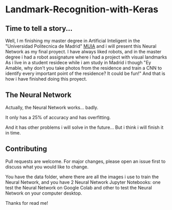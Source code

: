 # Landmark-Recognition-with-Keras

## Time to tell a story...
Well, I m finishing my master degree in Artificial Inteligent in the "Universidad Politecnica de Madrid" [MUIA](http://www.dia.fi.upm.es/masteria/?q=es/MUIA) and i will present this Neural Network as my final proyect.
I have always liked robots, and in the master degree i had a robot assignature where i had a project with visual landmarks 
As i live in a student residece while i am study in Madrid i though "Ey Amable, why don't you take photos from the residence and train a CNN to identify every important point of the residence? It could be fun!" 
And that is how i have finished doing this proyect.

## The Neural Network
Actually, the Neural Network works... badly.

It only has a 25% of accuracy and has overfitting.

And it has other problems i will solve in the future... But i think i will finish it in time.

## Contributing
Pull requests are welcome. For major changes, please open an issue first to discuss what you would like to change.

You have the data folder, where there are all the images i use to train the Neural Network, and you have 2 Neural Network Jupyter Notebooks: one test the Neural Network on Google Colab and other to test the Neural Network on your computer desktop.

Thanks for read me!